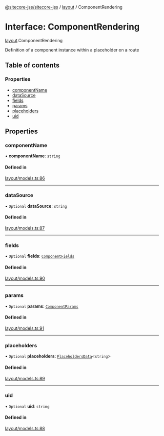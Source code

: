 [@sitecore-jss/sitecore-jss](../README.md) / [layout](../modules/layout.md) / ComponentRendering

# Interface: ComponentRendering

[layout](../modules/layout.md).ComponentRendering

Definition of a component instance within a placeholder on a route

## Table of contents

### Properties

- [componentName](layout.ComponentRendering.md#componentname)
- [dataSource](layout.ComponentRendering.md#datasource)
- [fields](layout.ComponentRendering.md#fields)
- [params](layout.ComponentRendering.md#params)
- [placeholders](layout.ComponentRendering.md#placeholders)
- [uid](layout.ComponentRendering.md#uid)

## Properties

### componentName

• **componentName**: `string`

#### Defined in

[layout/models.ts:86](https://github.com/Sitecore/jss/blob/3d7cb1a8/packages/sitecore-jss/src/layout/models.ts#L86)

___

### dataSource

• `Optional` **dataSource**: `string`

#### Defined in

[layout/models.ts:87](https://github.com/Sitecore/jss/blob/3d7cb1a8/packages/sitecore-jss/src/layout/models.ts#L87)

___

### fields

• `Optional` **fields**: [`ComponentFields`](layout.ComponentFields.md)

#### Defined in

[layout/models.ts:90](https://github.com/Sitecore/jss/blob/3d7cb1a8/packages/sitecore-jss/src/layout/models.ts#L90)

___

### params

• `Optional` **params**: [`ComponentParams`](layout.ComponentParams.md)

#### Defined in

[layout/models.ts:91](https://github.com/Sitecore/jss/blob/3d7cb1a8/packages/sitecore-jss/src/layout/models.ts#L91)

___

### placeholders

• `Optional` **placeholders**: [`PlaceholdersData`](../modules/layout.md#placeholdersdata)<`string`\>

#### Defined in

[layout/models.ts:89](https://github.com/Sitecore/jss/blob/3d7cb1a8/packages/sitecore-jss/src/layout/models.ts#L89)

___

### uid

• `Optional` **uid**: `string`

#### Defined in

[layout/models.ts:88](https://github.com/Sitecore/jss/blob/3d7cb1a8/packages/sitecore-jss/src/layout/models.ts#L88)
